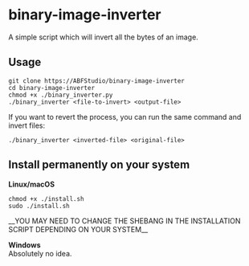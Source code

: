 # binary-image-inverter
A simple script which will invert all the bytes of an image.

## Usage
```
git clone https://ABFStudio/binary-image-inverter
cd binary-image-inverter
chmod +x ./binary_inverter.py
./binary_inverter <file-to-invert> <output-file>
```
If you want to revert the process, you can run the same command and invert files:  
```
./binary_inverter <inverted-file> <original-file>
```

## Install permanently on your system
__Linux/macOS__
```
chmod +x ./install.sh
sudo ./install.sh
```
<div class="alert alert-block alert-danger">
__YOU MAY NEED TO CHANGE THE SHEBANG IN THE INSTALLATION SCRIPT DEPENDING ON YOUR SYSTEM__
</div>

__Windows__  
Absolutely no idea.
